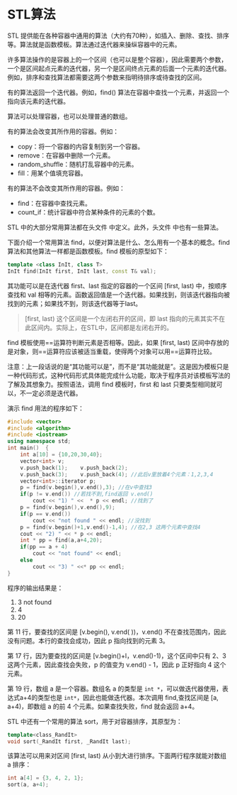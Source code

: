 # STL算法

STL 提供能在各种容器中通用的算法（大约有70种），如插入、删除、查找、排序等。算法就是函数模板。算法通过迭代器来操纵容器中的元素。

许多算法操作的是容器上的一个区间（也可以是整个容器），因此需要两个参数，一个是区间起点元素的迭代器，另一个是区间终点元素的后面一个元素的迭代器。例如，排序和查找算法都需要这两个参数来指明待排序或待查找的区间。

有的算法返回一个迭代器。例如，find() 算法在容器中查找一个元素，并返回一个指向该元素的迭代器。

算法可以处理容器，也可以处理普通的数组。

有的算法会改变其所作用的容器。例如：
+ copy：将一个容器的内容复制到另一个容器。
+ remove：在容器中删除一个元素。
+ random_shuffle：随机打乱容器中的元素。
+ fill：用某个值填充容器。

有的算法不会改变其所作用的容器。例如：
+ find：在容器中查找元素。
+ count_if：统计容器中符合某种条件的元素的个数。

STL 中的大部分常用算法都在头文件 <algorithm> 中定义。此外，头文件 <numeric> 中也有一些算法。

下面介绍一个常用算法 find，以便对算法是什么、怎么用有一个基本的概念。find 算法和其他算法一样都是函数模板。find 模板的原型如下：
```c++
template <class InIt, class T>
InIt find(InIt first, InIt last, const T& val);
```

其功能可以是在迭代器 first、last 指定的容器的一个区间 [first, last) 中，按顺序查找和 val 相等的元素。函数返回值是一个迭代器。如果找到，则该迭代器指向被找到的元素；如果找不到，则该迭代器等于last。

>[first, last) 这个区间是一个左闭右开的区间，即 last 指向的元素其实不在此区间内。实际上，在STL中，区间都是左闭右开的。

find 模板使用==运算符判断元素是否相等。因此，如果 [first, last) 区间中存放的是对象，则==运算符应该被适当重载，使得两个对象可以用==运算符比较。

注意：上一段话说的是“其功能可以是”，而不是“其功能就是”。这是因为模板只是一种代码形式，这种代码形式具体能完成什么功能，取决于程序员对该模板写法的了解及其想象力。按照语法，调用 find 模板时，first 和 last 只要类型相同就可以，不一定必须是迭代器。

演示 find 用法的程序如下：

```c++
#include <vector>
#include <algorithm>
#include <iostream>
using namespace std;
int main()  {
    int a[10] = {10,20,30,40};
    vector<int> v;
    v.push_back(1);    v.push_back(2);
    v.push_back(3);    v.push_back(4); //此后v里放着4个元素：1,2,3,4
    vector<int>::iterator p;
    p = find(v.begin(),v.end(),3); //在v中查找3
    if(p != v.end()) //若找不到,find返回 v.end()
        cout << "1) " <<  * p << endl; //找到了
    p = find(v.begin(),v.end(),9);
    if(p == v.end())
        cout << "not found " << endl; //没找到
    p = find(v.begin()+1,v.end()-1,4); //在2,3 这两个元素中查找4
    cout << "2) " << * p << endl;
    int * pp = find(a,a+4,20);
    if(pp == a + 4)
        cout << "not found" << endl;
    else
        cout << "3) " <<* pp << endl;
}
```
程序的输出结果是：
1) 3
not found
2) 4
3) 20

第 11 行，要查找的区间是 [v.begin(), v.end( ))，v.end() 不在查找范围内，因此没有问题。本行的查找会成功，因此 p 指向找到的元素 3。

第 17 行，因为要查找的区间是 [v.begin()+l，v.end()-1)，这个区间中只有 2、3 这两个元素，因此查找会失败，p 的值变为 v.end() - 1，因此 p 正好指向 4 这个元素。

第 19 行，数组 a 是一个容器。数组名 a 的类型是 `int *`，可以做迭代器使用，表达式a+4的类型也是 `int*`，因此也能做迭代器。本次调用 find,查找区间是 [a, a+4)，即数组 a 的前 4 个元素。如果查找失败，find 就会返回 a+4。

STL 中还有一个常用的算法 sort，用于对容器排序，其原型为：
```c++
template<class_RandIt>
void sort(_RandIt first, _RandIt last);
```

该算法可以用来对区间 [first, last) 从小到大进行排序。下面两行程序就能对数组 a 排序：
```c++
int a[4] = {3, 4, 2, 1};
sort(a, a+4);
```
